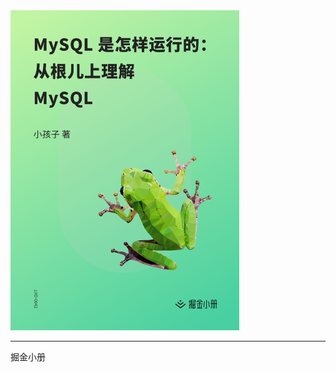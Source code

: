 <img src="./../img/1692d9b999203c38.png" style="zoom: 50%;" />

----------------------------------------------------------------------

掘金小册

